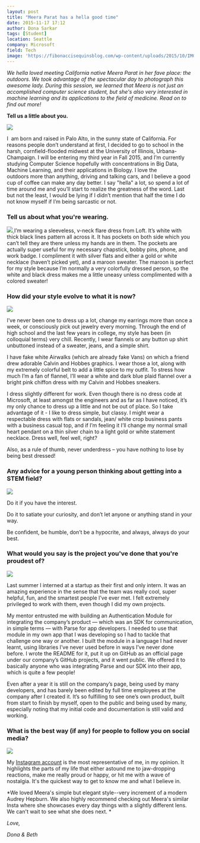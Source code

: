 ```yaml
---
layout: post
title: "Meera Parat has a hella good time"
date: 2015-11-17 17:12
author: Dona Sarkar
tags: [Student]
location: Seattle
company: Microsoft
field: Tech
image: 'https://fibonaccisequinsblog.com/wp-content/uploads/2015/10/IMG_3523.jpg'
---
```


*We hella loved meeting California native Meera Parat in her fave place: the outdoors. We took advantage of the spectacular day to photograph this awesome lady. During this session, we learned that Meera is not just an accomplished computer science student, but she's also very interested in machine learning and its applications to the field of medicine. Read on to find out more!*

**Tell us a little about you.**

[![](https://fibonaccisequinsblog.com/wp-content/uploads/2015/10/IMG_3627-683x1024.jpg)](https://fibonaccisequinsblog.com/wp-content/uploads/2015/10/IMG_3627.jpg)

I  am born and raised in Palo Alto, in the sunny state of California. For reasons people don’t understand at first, I decided to go to school in the harsh, cornfield-flooded midwest at the University of Illinois, Urbana-Champaign. I will be entering my third year in Fall 2015, and I’m currently studying Computer Science hopefully with concentrations in Big Data, Machine Learning, and their applications in Biology. I love the outdoors more than anything, driving and talking cars, and I believe a good cup of coffee can make any day better. I say "hella" a lot, so spend a lot of time around me and you’ll start to realize the greatness of the word. Last but not the least, I would be lying if I didn’t mention that half the time I do not know myself if I’m being sarcastic or not.

### Tell us about what you're wearing.

[![](https://fibonaccisequinsblog.com/wp-content/uploads/2015/10/IMG_3517-682x1024.jpg) 
](https://fibonaccisequinsblog.com/wp-content/uploads/2015/10/IMG_3397.jpg)I’m wearing a sleeveless, v-neck flare dress from Loft. It’s white with thick black lines pattern all across it. It has pockets on both side which you can’t tell they are there unless my hands are in them. The pockets are actually super useful for my necessary chapstick, bobby pins, phone, and work badge. I compliment it with silver flats and either a gold or white necklace (haven’t picked yet), and a maroon sweater. The maroon is perfect for my style because I’m normally a very colorfully dressed person, so the white and black dress makes me a little uneasy unless complimented with a colored sweater!

### How did your style evolve to what it is now?

[![](https://fibonaccisequinsblog.com/wp-content/uploads/2015/10/IMG_3381-1024x683.jpg)](https://fibonaccisequinsblog.com/wp-content/uploads/2015/10/IMG_3381.jpg)

I’ve never been one to dress up a lot, change my earrings more than once a week, or consciously pick out jewelry every morning. Through the end of high school and the last few years in college, my style has been (in colloquial terms) very chill. Recently, I wear flannels or any button up shirt unbuttoned instead of a sweater, jeans, and a simple shirt.

I have fake white Airwalks (which are already fake Vans) on which a friend drew adorable Calvin and Hobbes graphics. I wear those a lot, along with my extremely colorful belt to add a little spice to my outfit. To stress how much I’m a fan of flannel, I’ll wear a white and dark blue plaid flannel over a bright pink chiffon dress with my Calvin and Hobbes sneakers.

I dress slightly different for work. Even though there is no dress code at Microsoft, at least amongst the engineers and as far as I have noticed, it’s my only chance to dress up a little and not be out of place. So I take advantage of it - I like to dress simple, but classy. I might wear a respectable dress with flats or sandals, jean/ white crop business pants with a business casual top, and if I’m feeling it I’ll change my normal small heart pendant on a thin silver chain to a light gold or white statement necklace. Dress well, feel well, right?

Also, as a rule of thumb, never underdress – you have nothing to lose by being best dressed!

### Any advice for a young person thinking about getting into a STEM field?

[![](https://fibonaccisequinsblog.com/wp-content/uploads/2015/10/IMG_3523-683x1024.jpg)](https://fibonaccisequinsblog.com/wp-content/uploads/2015/10/IMG_3523.jpg)

Do it if you have the interest.

Do it to satiate your curiosity, and don’t let anyone or anything stand in your way.

Be confident, be humble, don’t be a hypocrite, and always, always do your best.

### What would you say is the project you've done that you're proudest of?

[![](https://fibonaccisequinsblog.com/wp-content/uploads/2015/10/IMG_3386-683x1024.jpg)](https://fibonaccisequinsblog.com/wp-content/uploads/2015/10/IMG_3386-683x1024.jpg)

Last summer I interned at a startup as their first and only intern. It was an amazing experience in the sense that the team was really cool, super helpful, fun, and the smartest people I’ve ever met. I felt extremely privileged to work with them, even though I did my own projects.

My mentor entrusted me with building an Authentication Module for integrating the company’s product — which was an SDK for communication, in simple terms — with Parse for app developers. I needed to use that module in my own app that I was developing so I had to tackle that challenge one way or another. I built the module in a language I had never learnt, using libraries I’ve never used before in ways I’ve never done before. I wrote the README for it, put it up on GitHub as an official page under our company’s GitHub projects, and it went public. We offered it to basically anyone who was integrating Parse and our SDK into their app, which is quite a few people!

Even after a year it is still on the company’s page, being used by many developers, and has barely been edited by full time employees at the company after I created it. It’s so fulfilling to see one’s own product, built from start to finish by myself, open to the public and being used by many, especially noting that my initial code and documentation is still valid and working.

### What is the best way (if any) for people to follow you on social media?
[![](https://fibonaccisequinsblog.com/wp-content/uploads/2015/10/IMG_3397-683x1024.jpg)](https://fibonaccisequinsblog.com/wp-content/uploads/2015/10/IMG_3517.jpg)

My [Instagram account](https://instagram.com/meeraparat/) is the most representative of me, in my opinion. It highlights the parts of my life that either astound me to jaw-dropping reactions, make me really proud or happy, or hit me with a wave of nostalgia. It's the quickest way to get to know me and what I believe in.

*We loved Meera's simple but elegant style--very increment of a modern Audrey Hepburn. We also highly recommend checking out Meera's similar Insta where she showcases every day things with a slightly different lens. We can't wait to see what she does next. *

*Love,*

*Dona & Beth*

